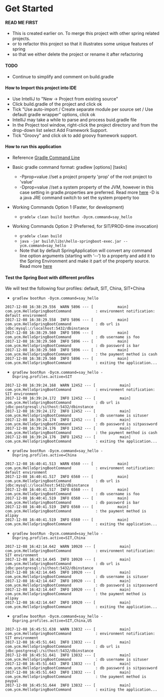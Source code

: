 # Get Started

#### READ ME FIRST
* This is created earlier on. To merge this project with other spring related projects. 
* or to refactor this project so that it illustrates some unique features of spring
* so that we either delete the project or rename it after refactoring

#### TODO
* Continue to simplify and comment on build.gradle

#### How to Import this project into IDE
* Use IntelliJ to "New -> Project from existing source"
* Click build.gradle of the project and click ok
* Tick "Use auto-import / Create separate module per source set / Use default gradle wrapper" options, click ok
* IntelliJ may take a while to parse and process buid.gradle file
* In the Project tool window, right-click the project directory and from the drop-down list select Add Framework Support.
* Tick "Groovy" and click ok to add groovy framework support.

#### How to run this application

* Reference [Gradle Command Line](https://docs.gradle.org/current/userguide/gradle_command_line.html)

* Basic gradle command format: gradlew [options] [tasks]
  * -Pprop=value    //set a project property 'prop' of the root project to 'value'
  * -Dprop=value    //set a system property of the JVM, however in this case setting in gradle.properties are preferred. Read more [here](https://docs.gradle.org/current/userguide/build_environment.html#sec:gradle_properties_and_system_properties) -D is a java JRE command switch to set the system property too

* Working Commands Option 1 (Faster, for development)
  * ```gradelw clean build bootRun -Dycm.command=say_hello```

* Working Commands Option 2 (Preferred, for SIT/PROD-time invocation)
  * ```gradelw clean build```
  * ```java -jar build\libs\hello-springboot-exec.jar --ycm.command=say_hello```
  * Note that by default SpringApplication will convert any command line option arguments (starting with ‘--’) to a property and add it to the Spring Environment and make it part of the property source. Read more [here](https://docs.spring.io/spring-boot/docs/current/reference/html/boot-features-external-config.html)

#### Test the Spring Boot with different profiles

We will test the following four profiles: default, SIT, China, SIT+China

* ```gradlew bootRun -Dycm.command=say_hello```
```
2017-12-08 16:38:29.556  WARN 5896 --- [           main] com.ycm.HelloSpringBootCommand           : environment notification: default environment
2017-12-08 16:38:29.558  INFO 5896 --- [           main] com.ycm.HelloSpringBootCommand           : db url is jdbc:mysql://localhost:5432/dbinstance
2017-12-08 16:38:29.560  INFO 5896 --- [           main] com.ycm.HelloSpringBootCommand           : db username is foo
2017-12-08 16:38:29.560  INFO 5896 --- [           main] com.ycm.HelloSpringBootCommand           : db password is bar
2017-12-08 16:38:29.560  INFO 5896 --- [           main] com.ycm.HelloSpringBootCommand           : the payment method is cash
2017-12-08 16:38:29.560  INFO 5896 --- [           main] com.ycm.HelloSpringBootCommand           : exiting the application...
```
* ```gradlew bootRun -Dycm.command=say_hello -Dspring.profiles.active=SIT```
```
2017-12-08 16:39:24.168  WARN 12452 --- [           main] com.ycm.HelloSpringBootCommand           : environment notification: SIT environment
2017-12-08 16:39:24.172  INFO 12452 --- [           main] com.ycm.HelloSpringBootCommand           : db url is jdbc:postgresql:/sithost:5432/dbinstance
2017-12-08 16:39:24.172  INFO 12452 --- [           main] com.ycm.HelloSpringBootCommand           : db username is situser
2017-12-08 16:39:24.174  INFO 12452 --- [           main] com.ycm.HelloSpringBootCommand           : db password is sitpassword
2017-12-08 16:39:24.176  INFO 12452 --- [           main] com.ycm.HelloSpringBootCommand           : the payment method is cash
2017-12-08 16:39:24.176  INFO 12452 --- [           main] com.ycm.HelloSpringBootCommand           : exiting the application...
```
* ```gradlew bootRun -Dycm.command=say_hello -Dspring.profiles.active=China```
```
2017-12-08 16:40:41.513  WARN 6560 --- [           main] com.ycm.HelloSpringBootCommand           : environment notification: default environment
2017-12-08 16:40:41.517  INFO 6560 --- [           main] com.ycm.HelloSpringBootCommand           : db url is jdbc:mysql://localhost:5432/dbinstance
2017-12-08 16:40:41.517  INFO 6560 --- [           main] com.ycm.HelloSpringBootCommand           : db username is foo
2017-12-08 16:40:41.519  INFO 6560 --- [           main] com.ycm.HelloSpringBootCommand           : db password is bar
2017-12-08 16:40:41.519  INFO 6560 --- [           main] com.ycm.HelloSpringBootCommand           : the payment method is alipay
2017-12-08 16:40:41.519  INFO 6560 --- [           main] com.ycm.HelloSpringBootCommand           : exiting the application...
```
* ```gradlew bootRun -Dycm.command=say_hello -Dspring.profiles.active=SIT,China```
```
2017-12-08 16:42:14.642  WARN 10920 --- [           main] com.ycm.HelloSpringBootCommand           : environment notification: SIT environment
2017-12-08 16:42:14.645  INFO 10920 --- [           main] com.ycm.HelloSpringBootCommand           : db url is jdbc:postgresql:/sithost:5432/dbinstance
2017-12-08 16:42:14.645  INFO 10920 --- [           main] com.ycm.HelloSpringBootCommand           : db username is situser
2017-12-08 16:42:14.647  INFO 10920 --- [           main] com.ycm.HelloSpringBootCommand           : db password is sitpassword
2017-12-08 16:42:14.647  INFO 10920 --- [           main] com.ycm.HelloSpringBootCommand           : the payment method is alipay
2017-12-08 16:42:14.647  INFO 10920 --- [           main] com.ycm.HelloSpringBootCommand           : exiting the application...
```
* ```gradlew bootRun -Dycm.command=say_hello -Dspring.profiles.active=SIT,China,US```
```
2017-12-08 16:45:51.638  WARN 13832 --- [           main] com.ycm.HelloSpringBootCommand           : environment notification: SIT environment
2017-12-08 16:45:51.641  INFO 13832 --- [           main] com.ycm.HelloSpringBootCommand           : db url is jdbc:postgresql:/sithost:5432/dbinstance
2017-12-08 16:45:51.641  INFO 13832 --- [           main] com.ycm.HelloSpringBootCommand           : db username is situser
2017-12-08 16:45:51.643  INFO 13832 --- [           main] com.ycm.HelloSpringBootCommand           : db password is sitpassword
2017-12-08 16:45:51.643  INFO 13832 --- [           main] com.ycm.HelloSpringBootCommand           : the payment method is paypal
2017-12-08 16:45:51.644  INFO 13832 --- [           main] com.ycm.HelloSpringBootCommand           : exiting the application...
```
